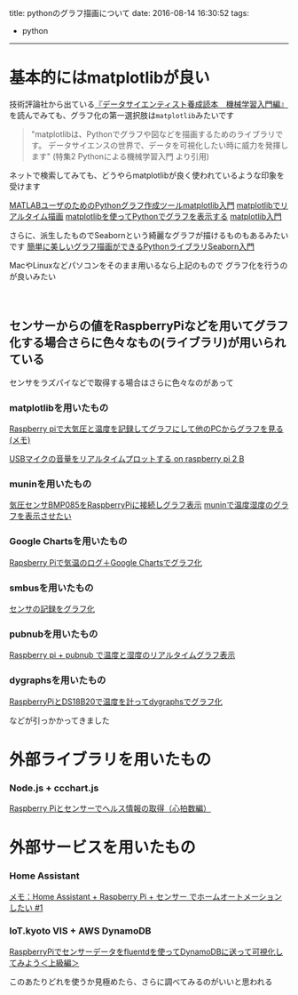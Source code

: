 title: pythonのグラフ描画について
date: 2016-08-14 16:30:52
tags:
- python
---

# 基本的にはmatplotlibが良い

技術評論社から出ている[『データサイエンティスト養成読本　機械学習入門編』](http://gihyo.jp/book/2015/978-4-7741-7631-4)を読んでみても、グラフ化の第一選択肢は`matplotlib`みたいです

> "matplotlibは、Pythonでグラフや図などを描画するためのライブラリです。
データサイエンスの世界で、データを可視化したい時に威力を発揮します"
														(特集2 Pythonによる機械学習入門 より引用)

ネットで検索してみても、どうやらmatplotlibが良く使われているような印象を受けます

[MATLABユーザのためのPythonグラフ作成ツールmatplotlib入門](http://myenigma.hatenablog.com/entry/2015/08/30/223559)
[matplotlibでリアルタイム描画](http://qiita.com/hausen6/items/b1b54f7325745ae43e47)
[matplotlibを使ってPythonでグラフを表示する](http://symfoware.blog68.fc2.com/blog-entry-1416.html)
[matplotlib入門](http://bicycle1885.hatenablog.com/entry/2014/02/14/023734)

さらに、派生したものでSeabornという綺麗なグラフが描けるものもあるみたいです
[簡単に美しいグラフ描画ができるPythonライブラリSeaborn入門](http://myenigma.hatenablog.com/entry/2015/10/09/223629)


MacやLinuxなどパソコンをそのまま用いるなら上記のもので
グラフ化を行うのが良いみたい

　　
　　

## センサーからの値をRaspberryPiなどを用いてグラフ化する場合さらに色々なもの(ライブラリ)が用いられている

センサをラズパイなどで取得する場合はさらに色々なのがあって
　　
　　

### matplotlibを用いたもの
[Raspberry piで大気圧と温度を記録してグラフにして他のPCからグラフを見る(メモ)](http://d.hatena.ne.jp/beiz23/20140726/1406378550)

[USBマイクの音量をリアルタイムプロットする on raspberry pi 2 B](http://iroha112233.hatenablog.com/entry/2016/03/24/231620)
　　
　　

### muninを用いたもの

[気圧センサBMP085をRaspberryPiに接続しグラフ表示](http://blog.bnikka.com/raspberrypi/bmp085raspberrypi.html)
[muninで温度湿度のグラフを表示させたい](http://bey.jp/?p=15709)
　　
　　

### Google Chartsを用いたもの

[Rapsberry Piで気温のログ＋Google Chartsでグラフ化](http://atelier-orchard.blogspot.jp/2014/02/rapsberry-pigoogle-charts.html)
　　
　　

### smbusを用いたもの

[センサの記録をグラフ化](http://make.bcde.jp/raspberry-pi/%E3%82%BB%E3%83%B3%E3%82%B5%E3%81%AE%E8%A8%98%E9%8C%B2%E3%82%92%E3%82%B0%E3%83%A9%E3%83%95%E5%8C%96/#i-4)　　
　　

### pubnubを用いたもの

[Raspberry pi + pubnub で温度と湿度のリアルタイムグラフ表示](http://www.itbook.info/web/2015/07/raspberry-pi-pubnub-%E3%81%A7%E6%B8%A9%E5%BA%A6%E3%81%A8%E6%B9%BF%E5%BA%A6%E3%81%AE%E3%83%AA%E3%82%A2%E3%83%AB%E3%82%BF%E3%82%A4%E3%83%A0%E3%82%B0%E3%83%A9%E3%83%95%E8%A1%A8%E7%A4%BA.html)
　　
　　

### dygraphsを用いたもの

[RaspberryPiとDS18B20で温度を計ってdygraphsでグラフ化](http://dkpyn.com/blog/2344)


などが引っかかってきました


# 外部ライブラリを用いたもの

### Node.js + ccchart.js

[Raspberry Piとセンサーでヘルス情報の取得（心拍数編）](http://bitwave.showcase-tv.com/raspberry-pi%E3%81%A8%E3%82%BB%E3%83%B3%E3%82%B5%E3%83%BC%E3%81%A7%E3%83%98%E3%83%AB%E3%82%B9%E6%83%85%E5%A0%B1%E3%81%AE%E5%8F%96%E5%BE%97%EF%BC%88%E5%BF%83%E6%8B%8D%E6%95%B0%E7%B7%A8%EF%BC%89/)



# 外部サービスを用いたもの

### Home Assistant

[メモ：Home Assistant + Raspberry Pi + センサー でホームオートメーションしたい #1](http://qiita.com/spicemanjp/items/59032bad6c93c5ac28ab)

### IoT.kyoto VIS + AWS DynamoDB

[RaspberryPiでセンサーデータをfluentdを使ってDynamoDBに送って可視化してみよう＜上級編＞](http://qiita.com/Ichiro_Tsuji/items/05a3f84b1d6c8d6e21d7)

このあたりどれを使うか見極めたら、さらに調べてみるのがいいと思われる


